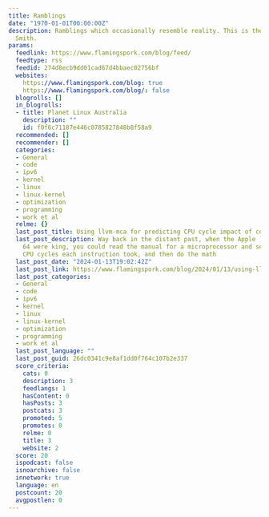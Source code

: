 ```yaml
---
title: Ramblings
date: "1970-01-01T00:00:00Z"
description: Ramblings which occasionally resemble reality. This is the blog of Stewart
  Smith.
params:
  feedlink: https://www.flamingspork.com/blog/feed/
  feedtype: rss
  feedid: 274d8ecb9dd01cad67d4bbaec02756bf
  websites:
    https://www.flamingspork.com/blog: true
    https://www.flamingspork.com/blog/: false
  blogrolls: []
  in_blogrolls:
  - title: Planet Linux Australia
    description: ""
    id: f0f6c71187e446c0785827848b8f58a9
  recommended: []
  recommender: []
  categories:
  - General
  - code
  - ipv6
  - kernel
  - linux
  - linux-kernel
  - optimization
  - programming
  - work et al
  relme: {}
  last_post_title: Using llvm-mca for predicting CPU cycle impact of code changes
  last_post_description: Way back in the distant past, when the Apple ][ and the Commodore
    64 were king, you could read the manual for a microprocessor and see how many
    CPU cycles each instruction took, and then do the math
  last_post_date: "2024-01-13T19:02:42Z"
  last_post_link: https://www.flamingspork.com/blog/2024/01/13/using-llvm-mca-for-predicting-cpu-cycle-impact-of-code-changes/
  last_post_categories:
  - General
  - code
  - ipv6
  - kernel
  - linux
  - linux-kernel
  - optimization
  - programming
  - work et al
  last_post_language: ""
  last_post_guid: 26dc0341c9e8af1dd0f764c107b2e337
  score_criteria:
    cats: 0
    description: 3
    feedlangs: 1
    hasContent: 0
    hasPosts: 3
    postcats: 3
    promoted: 5
    promotes: 0
    relme: 0
    title: 3
    website: 2
  score: 20
  ispodcast: false
  isnoarchive: false
  innetwork: true
  language: en
  postcount: 20
  avgpostlen: 0
---
```

